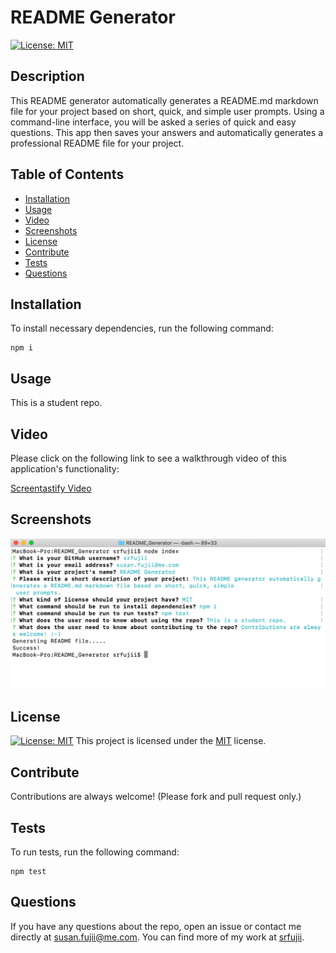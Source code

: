 # README Generator
  [![License: MIT](https://img.shields.io/badge/License-MIT-yellow.svg)](https://opensource.org/licenses/MIT)

  ## Description

  This README generator automatically generates a README.md markdown file for your project based on short, quick, and simple user prompts. Using a command-line interface, you will be asked a series of quick and easy questions. This app then saves your answers and automatically generates a professional README file for your project.

  ## Table of Contents

  * [Installation](#installation)
  * [Usage](#usage)
  * [Video](#video)
  * [Screenshots](#screenshots)
  * [License](#license)
  * [Contribute](#contribute)
  * [Tests](#tests)
  * [Questions](#questions)
 
  ## Installation

  To install necessary dependencies, run the following command:

  ```
  npm i
  ```

  ## Usage

  This is a student repo.

  ## Video

  Please click on the following link to see a walkthrough video of this application's functionality:

  [Screentastify Video](https://drive.google.com/file/d/1aiTlzd_H7vo4Qph9uL1aIvCFPPzhO_Rd/view)

  ## Screenshots

  ![Screenshot](./image1.png)

  ## License

  [![License: MIT](https://img.shields.io/badge/License-MIT-yellow.svg)](https://opensource.org/licenses/MIT) This project is licensed under the [MIT](https://opensource.org/licenses/MIT) license.

  ## Contribute

  Contributions are always welcome! (Please fork and pull request only.)

  ## Tests

  To run tests, run the following command: 

  ```
  npm test
  ```

  ## Questions

  If you have any questions about the repo, open an issue or contact me directly at susan.fujii@me.com. You can find more of my work at [srfujii](https://github.com/srfujii/).

